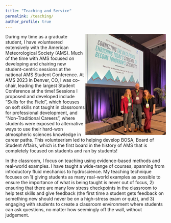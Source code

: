 ```yaml
---
title: "Teaching and Service"
permalink: /teaching/
author_profile: true
---
```



<img src="../images/teaching_service.png" alt="Image of Aaron Alexander Presenting at NCAR in June 2023" style="float:right;max-width:50%;height:auto;padding:1px;"/>

During my time as a graduate student, I have volunteered extensively with the American Meteorological Society (AMS). Much of the time with AMS focused on developing and chairing new student-centric sessions at the national AMS Student Conference. At AMS 2023 in Denver, CO, I was co-chair, leading the largest Student Conference at the time! Sessions I proposed and developed include “Skills for the Field”, which focuses on soft skills not taught in classrooms for professional development, and “Non-Traditional Careers”, where students were exposed to alternative ways to use their hard-won atmospheric sciences knowledge in career paths. This volunteerism led to helping develop BOSA, Board of Student Affairs, which is the first board in the history of AMS that is completely focused on students and ran by students!

In the classroom, I focus on teaching using evidence-based methods and real-world examples. I have taught a wide-range of courses, spanning from introductory fluid mechanics to hydroscience. My teaching technique focuses on 1) giving students as many real-world examples as possible to ensure the importance of what is being taught is never out of focus, 2) ensuring that there are many low stress checkpoints in the classroom to help test skills and give feedback (the first time a student gets feedback on something new should never be on a high-stress exam or quiz), and 3) engaging with students to create a classroom environment where students can ask questions, no matter how seemingly off the wall, without judgement. 
